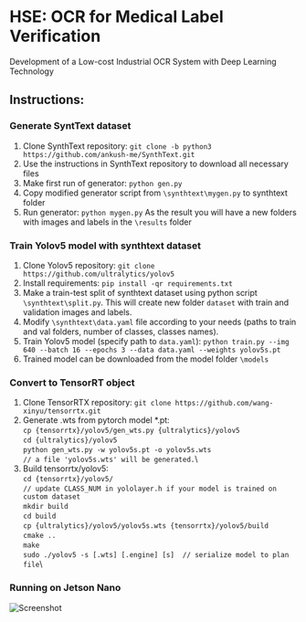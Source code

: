 # HSE: OCR for Medical Label Verification
Development of a Low-cost Industrial OCR System with Deep Learning Technology

## Instructions:
### Generate SyntText dataset
1. Clone SynthText repository: `git clone -b python3 https://github.com/ankush-me/SynthText.git`
2. Use the instructions in SynthText repository to download all necessary files
3. Make first run of generator: `python gen.py`
4. Copy modified generator script from `\synthtext\mygen.py` to synthtext folder
5. Run generator: `python mygen.py`
As the result you will have a new folders with images and labels in the `\results` folder

### Train Yolov5 model with synthtext dataset
1. Clone Yolov5 repository: `git clone https://github.com/ultralytics/yolov5`
2. Install requirements: `pip install -qr requirements.txt`
3. Make a train-test split of synthtext dataset using python script `\synthtext\split.py`. This will create new folder `dataset` with train and validation images and labels.
4. Modify `\synthtext\data.yaml` file according to your needs (paths to train and val folders, number of classes, classes names). 
5. Train Yolov5 model (specify path to `data.yaml`): `python train.py --img 640 --batch 16 --epochs 3 --data data.yaml --weights yolov5s.pt`
6. Trained model can be downloaded from the model folder `\models`

### Convert to TensorRT object
1. Clone TensorRTX repository: `git clone https://github.com/wang-xinyu/tensorrtx.git`
2. Generate .wts from pytorch model *.pt:\
`cp {tensorrtx}/yolov5/gen_wts.py {ultralytics}/yolov5`\
`cd {ultralytics}/yolov5`\
`python gen_wts.py -w yolov5s.pt -o yolov5s.wts`\
`// a file 'yolov5s.wts' will be generated.`\
3. Build tensorrtx/yolov5:\
`cd {tensorrtx}/yolov5/`\
`// update CLASS_NUM in yololayer.h if your model is trained on custom dataset`\
`mkdir build`\
`cd build`\
`cp {ultralytics}/yolov5/yolov5s.wts {tensorrtx}/yolov5/build`\
`cmake ..`\
`make`\
`sudo ./yolov5 -s [.wts] [.engine] [s]  // serialize model to plan file`\

### Running on Jetson Nano

![Screenshot]('img/results.png')
